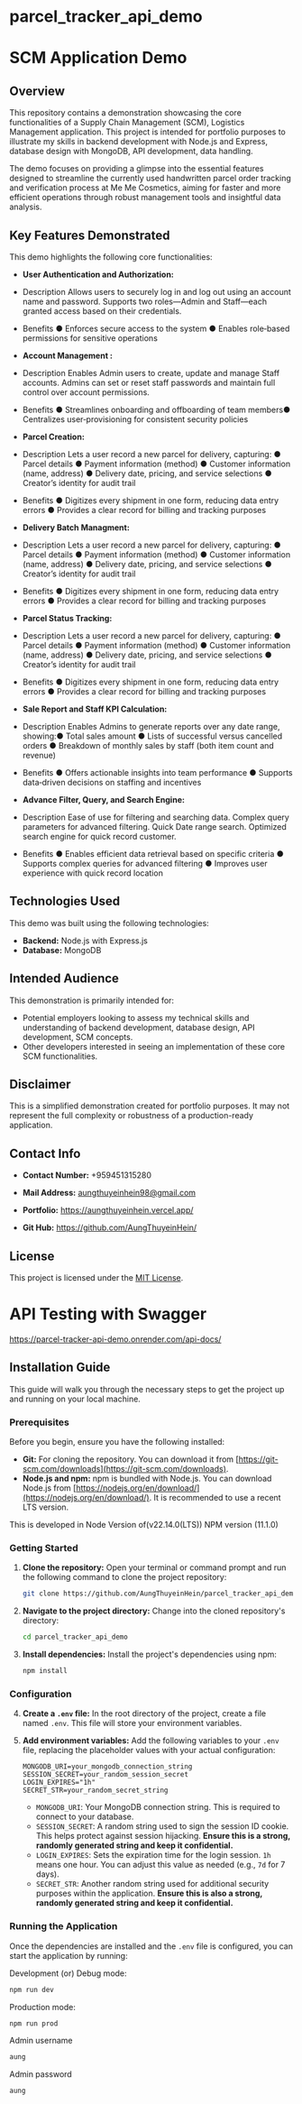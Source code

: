 # parcel_tracker_api_demo

# SCM Application Demo

## Overview

This repository contains a demonstration showcasing the core functionalities of a Supply Chain Management (SCM), Logistics Management application. This project is intended for portfolio purposes to illustrate my skills in backend development with Node.js and Express, database design with MongoDB, API development, data handling.

The demo focuses on providing a glimpse into the essential features designed to streamline the currently used handwritten parcel order tracking and verification process at Me Me Cosmetics, aiming for faster and more efficient operations through robust management tools and insightful data analysis.

## Key Features Demonstrated

This demo highlights the following core functionalities:

- **User Authentication and Authorization:**

- Description
  Allows users to securely log in and log out using an account name and password.
  Supports two roles—Admin and Staff—each granted access based on their
  credentials.

- Benefits
  ● Enforces secure access to the system
  ● Enables role‑based permissions for sensitive operations

- **Account Management :**

- Description​
  Enables Admin users to create, update and manage Staff accounts. Admins can set
  or reset staff passwords and maintain full control over account permissions.

- Benefits
  ●​ Streamlines onboarding and offboarding of team members​
  ●​ Centralizes user‑provisioning for consistent security policies​

- **Parcel Creation:**

- Description
  Lets a user record a new parcel for delivery, capturing:
  ● Parcel details
  ● Payment information (method)
  ● Customer information (name, address)
  ● Delivery date, pricing, and service selections
  ● Creator’s identity for audit trail

- Benefits
  ●​ Digitizes every shipment in one form, reducing data entry errors​
  ●​ Provides a clear record for billing and tracking purposes​

- **Delivery Batch Managment:**

- Description
  Lets a user record a new parcel for delivery, capturing:
  ● Parcel details
  ● Payment information (method)
  ● Customer information (name, address)
  ● Delivery date, pricing, and service selections
  ● Creator’s identity for audit trail

- Benefits
  ● Digitizes every shipment in one form, reducing data entry errors
  ● Provides a clear record for billing and tracking purposes

- **Parcel Status Tracking:**

- Description
  Lets a user record a new parcel for delivery, capturing:
  ● Parcel details
  ● Payment information (method)
  ● Customer information (name, address)
  ● Delivery date, pricing, and service selections
  ● Creator’s identity for audit trail

- Benefits
  ● Digitizes every shipment in one form, reducing data entry errors
  ● Provides a clear record for billing and tracking purposes

- **Sale Report and Staff KPI Calculation:**

- Description
  Enables Admins to generate reports over any date range, showing:● Total sales amount
  ● Lists of successful versus cancelled orders
  ● Breakdown of monthly sales by staff (both item count and revenue)

- Benefits
  ● Offers actionable insights into team performance
  ● Supports data‑driven decisions on staffing and incentives

- **Advance Filter, Query, and Search Engine:**

- Description
  Ease of use for filtering and searching data.
  Complex query parameters for advanced filtering.
  Quick Date range search.
  Optimized search engine for quick record customer.

- Benefits
  ● Enables efficient data retrieval based on specific criteria
  ● Supports complex queries for advanced filtering
  ● Improves user experience with quick record location

## Technologies Used

This demo was built using the following technologies:

- **Backend:** Node.js with Express.js
- **Database:** MongoDB

## Intended Audience

This demonstration is primarily intended for:

- Potential employers looking to assess my technical skills and understanding of backend development, database design, API development, SCM concepts.
- Other developers interested in seeing an implementation of these core SCM functionalities.

## Disclaimer

This is a simplified demonstration created for portfolio purposes. It may not represent the full complexity or robustness of a production-ready application.

## Contact Info

- **Contact Number:** +959451315280

- **Mail Address:** aungthuyeinhein98@gmail.com

- **Portfolio:** https://aungthuyeinhein.vercel.app/

- **Git Hub:** https://github.com/AungThuyeinHein/

## License

This project is licensed under the [MIT License](LICENSE).

# API Testing with Swagger

https://parcel-tracker-api-demo.onrender.com/api-docs/

## Installation Guide

This guide will walk you through the necessary steps to get the project up and running on your local machine.

### Prerequisites

Before you begin, ensure you have the following installed:

- **Git:** For cloning the repository. You can download it from [https://git-scm.com/downloads](https://git-scm.com/downloads).
- **Node.js and npm:** npm is bundled with Node.js. You can download Node.js from [https://nodejs.org/en/download/](https://nodejs.org/en/download/). It is recommended to use a recent LTS version.

This is developed in Node Version of(v22.14.0(LTS))
NPM version (11.1.0)

### Getting Started

1.  **Clone the repository:** Open your terminal or command prompt and run the following command to clone the project repository:

    ```bash
    git clone https://github.com/AungThuyeinHein/parcel_tracker_api_demo.git
    ```

2.  **Navigate to the project directory:** Change into the cloned repository's directory:

    ```bash
    cd parcel_tracker_api_demo
    ```

3.  **Install dependencies:** Install the project's dependencies using npm:

    ```bash
    npm install
    ```

### Configuration

4.  **Create a `.env` file:** In the root directory of the project, create a file named `.env`. This file will store your environment variables.

5.  **Add environment variables:** Add the following variables to your `.env` file, replacing the placeholder values with your actual configuration:

    ```env
    MONGODB_URI=your_mongodb_connection_string
    SESSION_SECRET=your_random_session_secret
    LOGIN_EXPIRES="1h"
    SECRET_STR=your_random_secret_string
    ```

    - `MONGODB_URI`: Your MongoDB connection string. This is required to connect to your database.
    - `SESSION_SECRET`: A random string used to sign the session ID cookie. This helps protect against session hijacking. **Ensure this is a strong, randomly generated string and keep it confidential.**
    - `LOGIN_EXPIRES`: Sets the expiration time for the login session. `1h` means one hour. You can adjust this value as needed (e.g., `7d` for 7 days).
    - `SECRET_STR`: Another random string used for additional security purposes within the application. **Ensure this is also a strong, randomly generated string and keep it confidential.**

### Running the Application

Once the dependencies are installed and the `.env` file is configured, you can start the application by running:

Development (or) Debug mode:

```bash
npm run dev
```

Production mode:

```bash
npm run prod
```

Admin username

```bash
aung
```

Admin password

```bash
aung
```
